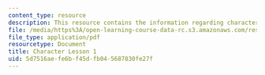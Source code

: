 ```yaml
---
content_type: resource
description: This resource contains the information regarding character lesson 1.
file: /media/https%3A/open-learning-course-data-rc.s3.amazonaws.com/res-21g-003-learning-chinese-a-foundation-course-in-mandarin-spring-2011/5d7516aefe6bf45dfb045687830fe27f_MITRES_21G_003S11_char01.pdf
file_type: application/pdf
resourcetype: Document
title: Character Lesson 1
uid: 5d7516ae-fe6b-f45d-fb04-5687830fe27f
---
```

